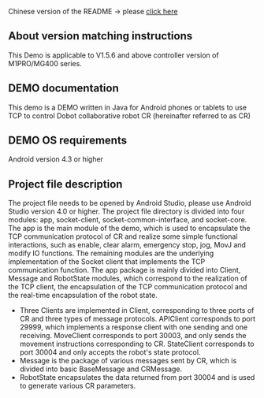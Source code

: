 Chinese version of the README -> please [click here](./README.md)

## About version matching instructions
This Demo is applicable to V1.5.6 and above controller version of M1PRO/MG400 series.

## DEMO documentation

This demo is a DEMO written in Java for Android phones or tablets to use TCP to control Dobot collaborative robot CR (hereinafter referred to as CR)

## DEMO OS requirements

Android version 4.3 or higher

## Project file description

The project file needs to be opened by Android Studio, please use Android Studio version 4.0 or higher.
The project file directory is divided into four modules: app, socket-client, socket-common-interface, and socket-core. The app is the main module of the demo, which is used to encapsulate the TCP communication protocol of CR and realize some simple functional interactions, such as enable, clear alarm, emergency stop, jog, MovJ and modify IO functions. The remaining modules are the underlying implementation of the Socket client that implements the TCP communication function.
The app package is mainly divided into Client, Message and RobotState modules, which correspond to the realization of the TCP client, the encapsulation of the TCP communication protocol and the real-time encapsulation of the robot state.
* Three Clients are implemented in Client, corresponding to three ports of CR and three types of message protocols. APIClient corresponds to port 29999, which implements a response client with one sending and one receiving. MoveClient corresponds to port 30003, and only sends the movement instructions corresponding to CR. StateClient corresponds to port 30004 and only accepts the robot's state protocol.
* Message is the package of various messages sent by CR, which is divided into basic BaseMessage and CRMessage.
* RobotState encapsulates the data returned from port 30004 and is used to generate various CR parameters.